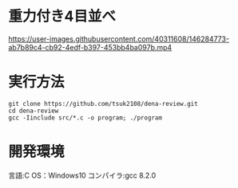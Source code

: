 # 重力付き4目並べ

https://user-images.githubusercontent.com/40311608/146284773-ab7b89c4-cb92-4edf-b397-453bb4ba097b.mp4

# 実行方法

```
git clone https://github.com/tsuk2108/dena-review.git
cd dena-review
gcc -Iinclude src/*.c -o program; ./program
```

# 開発環境
言語:C
OS：Windows10
コンパイラ:gcc 8.2.0
